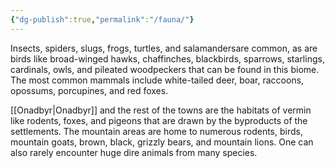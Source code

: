 ```yaml
---
{"dg-publish":true,"permalink":"/fauna/"}
---
```


Insects, spiders, slugs, frogs, turtles, and salamandersare common, as are birds like broad-winged hawks, chaffinches, blackbirds, sparrows, starlings, cardinals, owls, and pileated woodpeckers that can be found in this biome. The most common mammals include white-tailed deer, boar, raccoons, opossums, porcupines, and red foxes. 

[[Onadbyr\|Onadbyr]] and the rest of the towns are the habitats of vermin like rodents, foxes, and pigeons that are drawn by the byproducts of the settlements. The mountain areas are home to numerous rodents, birds, mountain goats, brown, black, grizzly bears, and mountain lions. One can also rarely encounter huge dire animals from many species.